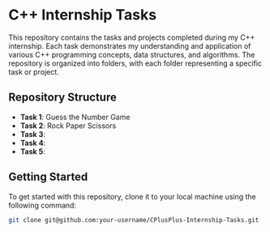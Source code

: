 # C++ Internship Tasks

This repository contains the tasks and projects completed during my C++ internship. Each task demonstrates my understanding and application of various C++ programming concepts, data structures, and algorithms. The repository is organized into folders, with each folder representing a specific task or project.

## Repository Structure

- **Task 1**: Guess the Number Game
- **Task 2**: Rock Paper Scissors
- **Task 3**:
- **Task 4**:
- **Task 5**:

## Getting Started

To get started with this repository, clone it to your local machine using the following command:

```bash
git clone git@github.com:your-username/CPlusPlus-Internship-Tasks.git

